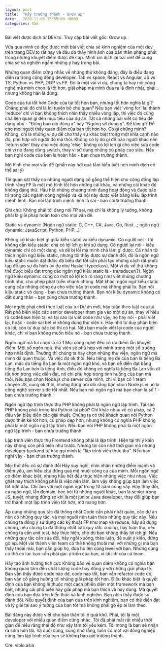 ```yaml
---
layout: post
title:  "Hãy trưởng thành - Grow up"
date:   2020-11-08 13:55:00 +0000
categories: Xàm
---
```

Bài viết được dịch từ DEV.to. Truy cập bài viết gốc: Grow up.

Vừa qua mình có đọc được một bài viết chia sẻ kinh nghiệm của một dev trên trang DEV.to rất hay và đâu đó thấy hình ảnh của bản thân phảng phất trong những khuyết điểm được đề cập. Mình xin dịch lại bài viết để cùng chia sẻ và nghiền ngẫm những ý hay trong bài.

Những quan điểm cứng nhắc về những thứ không đáng, đây là điều đang diễn ra trong cộng đồng developer. Tab vs space, React vs Angular, JS vs TS, Python vs PHP, OOP vs FP. Đó là một vài ví dụ, chúng ta hay nói công nghệ mà mình chọn là tốt hơn, giải pháp mà mình đưa ra là đỉnh nhất, phải... nhưng không hẳn là đúng.

Code của tui tốt hơn
Code của tui tốt hơn bạn, nhưng tốt hơn nghĩa là gì? Chẳng phải đó chỉ là lời tuyên bố chủ quan? Nếu bạn viết 'vòng for' lại thành 'reduce' chỉ vì bạn không thích nhìn thấy nhiều vòng lặp, thì việc đó cũng chả liên quan gì đến mục tiêu của dự án. Tất cả những bài viết có tiêu đề dạng như - "Đừng bao giờ dùng x" hay "Ngưng sử dụng y". Để làm gì? Để cho mọi người thấy quan điểm của bạn tốt hơn họ. Có gì chứng minh? Không, chỉ là những ví dụ để cho thấy sự khác biệt trong một khía cạnh nào đó, phù hợp với người đó mà thôi. Không có lý do gì để bảo người khác nên 'return sớm' thay cho việc dùng 'else', không có lợi ích gì cho việc sửa code chỉ vì nó đang dùng switch, thay vì sử dụng những cú pháp cao siêu. Nếu bạn nghĩ code của bạn là hoàn hảo - bạn chưa trưởng thành.

Mô hình cho mọi vấn đề
(phần này hơi quá tầm hiểu biết nên mình dịch có thể sai ý)

Tôi quan sát thấy có những người đang cố gắng thể hiện cho cộng đồng lập trình rằng FP là một mô hình tốt hơn những cái khác, và những cái khác đó không đáng thử. Hầu hết những chương trình đang hoạt động và được bảo trì trong các ngành công nghiệp và xã hội này được viết bằng kiểu lập trình mệnh lệnh. Bạn nói lập trình mệnh lệnh là sai - bạn chưa trưởng thành.

Ghi chú: Không phải tôi đang nói FP sai, mà chỉ là không lý tưởng, không phải là giải pháp hoàn toàn cho mọi vấn đề.

Static vs dynamic
(Ngôn ngữ static: C, C++, C#, Java, Go, Rust...; ngôn ngữ dynamic: JavaScript, Python, PHP...)

Không có khác biệt gì giữa kiểu static và kiểu dynamic. Có người nói - tôi không cần kiểu static, chả có lợi ích gì khi sử dụng. Có người lại nói - kiểu dynamic chỉ có một dạng, và dễ bị lỗi mà mình chả làm gì được. Cá nhân tôi thích ngôn ngữ kiểu static, nhưng tôi thấy được sự đánh đổi, đó là ngôn ngữ kiểu static muốn đạt được độ biểu đạt tốt cần phải tạo những cách rất phức tạp để tạo sự đa hình (ví dụ như Haskell typeclass). Một ví dụ về thứ không thể được biểu đạt trong các ngôn ngữ kiểu static là - transducer(?). Ngôn ngữ kiểu dynamic cũng có một số lợi ích rõ ràng như viết những chương trình nhỏ, cho phép phát triển nhanh chóng. Mặt khác, ngôn ngữ kiểu static cung cấp những công cụ cho việc bảo trì code mà không phải lo. Bạn nói kiểu static vô dụng - bạn chưa trưởng thành. Bạn nói kiểu dynamic không có đất dung thân - bạn cũng chưa trưởng thành.

Mọi người phải chơi theo luật của tui
Dự án mới, hãy tuân theo luật của tui. Rất phổ biến việc các senior developer tham gia vào một dự án, thay vì hiểu rõ codebase hiện tại và tại sao lại viết code như vậy, họ hay nói - phải viết lại, hoặc - code sai bét vì không dùng thư viện x. Hãy nhớ tư duy phản biện có lợi, còn tư duy bác bỏ thì có hại. Nếu bạn muốn viết lại code của người khác, chỉ vì bạn không muốn hiểu nó - bạn chưa trưởng thành.

Ngôn ngữ mà tui chọn là số 1
Mọi công nghệ đều có ưu điểm lẫn khuyết điểm. Một số ngôn ngữ, thư viện sẽ phù hợp với mình trong một số trường hợp nhất định. Thường thì chúng ta hay chọn những thư viện, ngôn ngữ mà mình đã quen thuộc. Và việc đó ok thôi. Nếu tiếng mẹ đẻ của bạn là tiếng Ba Lan, mặc dù tiếng Ba Lan là một ngôn ngữ khó, và bạn dễ diễn đạt bằng tiếng Ba Lan hơn là tiếng Anh, điều đó không có nghĩa là tiếng Ba Lan vốn dĩ tốt hơn trong việc diễn đạt, nó chỉ phù hợp trong tình huống của bạn mà thôi. Nếu bạn chọn Node.js cho server của mình, chỉ vì bạn có 1 team chuyên JS, cũng ok thôi, nhưng đừng nói dối rằng bạn chọn Node.js vì nó là công nghệ server side tốt nhất. Nếu bạn nói ngôn ngữ mà bạn chọn là số 1 - bạn chưa trưởng thành.

Ngôn ngữ lập trình thực thụ
PHP không phải là ngôn ngữ lập trình. Tại sao PHP không phải trong khi Python lại phải? Chỉ khác nhau về cú pháp, cả 2 đều vẫn biễu diễn các giải thuật. Chúng ta có thể khách quan nói Python được thiết kế tốt hơn, cú pháp đẹp hơn, nhưng không có nghĩa PHP không phải là một ngôn ngữ lập trình. Nếu bạn nói PHP không phải là một ngôn ngữ lập trình - bạn chưa trưởng thành.

Lập trình viên thực thụ
Frontend không phải là lập trình. Hiện tại thì ý kiến này không còn phổ biến như trước. Nhưng tôi còn nhớ thời gian mà những developer backend tự hào gọi mình là "lập trình viên thực thụ". Nếu bạn nghĩ vậy - bạn chưa trưởng thành.

Mọi thứ đều có sự đánh đổi
Hãy suy nghĩ, nhìn nhận những điểm mạnh và điểm yếu, am hiểu chứ đừng quá mê muội công cụ của mình. Mỗi ngôn ngữ có điểm khác biệt, nhưng hầu hết đều thực hiện những việc như nhau. Việc ghét hay thích không phải là việc nên làm, làm vậy không giúp bạn làm việc tốt hơn đâu. Chỉ làm với một ngôn ngữ trong 10 năm cũng vậy. Hãy thay đổi, cả ngôn ngữ, lẫn đomain, học hỏi từ những người khác, bạn là senior trong JS, tuyệt, nhưng đừng sợ khi là một junior Java developer, thay đổi giúp bạn trở thành một lập trình viên tốt hơn, mở mang hơn.

Áp dụng những quy tắc đã thống nhất
Code cần phải nhất quán, các dự án nên có những quy tắc, và mọi người nên tuân theo những quy tắc này. Nếu chúng ta đồng ý sử dụng các kỹ thuật FP như map và reduce, hãy sử dụng chúng, nếu chúng ta đã thống nhất các quy ước coding, hãy tuân thủ, nếu chúng ta cần unit test, hãy thực hiện, cho dù bạn không thấy lợi ích gì. Nếu những quy tắc cần sửa đổi, hãy ngồi xuống, thảo luận, đề xuất ý kiến, đừng gò ép. Một vài thành viên team có thể không thoải mái với những gì mà bạn thấy thoải mái, bạn cần giúp họ, đưa họ lên cùng level với bạn. Nhưng cũng có thể có lúc bạn cần phải gác ý kiến của bạn, vì lợi ích của cả team.

Hãy tạo ảnh hưởng tích cực
Không bảo vệ quan điểm không có nghĩa bạn không quan tâm đến chất lượng code hay đồng ý với những giải pháp tệ. Bạn vẫn thấy được code nào dở, code nào tốt, bạn vẫn refactor code dở, bạn vẫn cố gắng hướng tới những giải pháp tốt hơn. Điều khác biệt là quyết định của bạn không lệ thuộc một cách phiến diện một framework mà bạn biết, những cái phổ biến hay giải pháp mà bạn thích và hay dùng. Mà quyết định của bạn đựa trên kiến thức và kinh nghiệm. Bạn nhìn thấy được sự đánh đổi. Nếu quyết định của bạn dựa trên kinh nghiệm, bạn có thể diễn đạt và lý giải tại sao ý tưởng của bạn tốt mà không phải gò ép ai làm theo.

Bài đăng này được viết cho bản thân tôi ở quá khứ. Phải, tôi là một developer với nhiều quan điểm cứng nhắc. Tôi đã phải mất rất nhiều thời gian để hiểu rằng thái độ như vậy làm tôi yếu kém. Tôi mong là bạn sẽ nhận ra sớm hơn tôi. Và cuối cùng, cũng nhớ rằng, luôn có một vài đồng nghiệp cùng làm lập trình của bạn sẽ không bao giờ trưởng thành.

Cre: viblo.asia